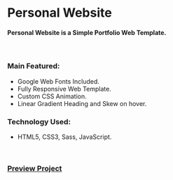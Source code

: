 # Personal Website
#### Personal Website is a Simple Portfolio Web Template.

<br />

### Main Featured:
* Google Web Fonts Included.
* Fully Responsive Web Template.
* Custom CSS Animation.
* Linear Gradient Heading and Skew on hover.

### Technology Used:
* HTML5, CSS3, Sass, JavaScript.

<br />

### [Preview Project](https://wasek23.github.io/personal-website/)